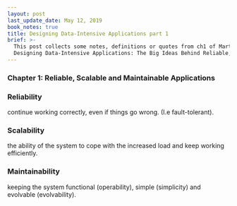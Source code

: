 ```yaml
---
layout: post
last_update_date: May 12, 2019
book_notes: true
title: Designing Data-Intensive Applications part 1
brief: >-
  This post collects some notes, definitions or quotes from ch1 of Martin Kleppmann's book
  Designing Data-Intensive Applications: The Big Ideas Behind Reliable, Scalable, and Maintainable Systems
---
```


<h3 class="post-sub-title center">Chapter 1: Reliable, Scalable and Maintainable Applications</h3>

<div class="def">
<h3>Reliability</h3>
<p>continue working correctly, even if things go wrong. (I.e fault-tolerant).</p>
</div>

<div class="def">
<h3>Scalability</h3>
<p>the ability of the system to cope with the increased load and keep working efficiently.</p>
</div>

<div class="def">
<h3>Maintainability</h3>
<p>keeping the system functional (operability), simple (simplicity) and evolvable (evolvability).</p>
</div>
